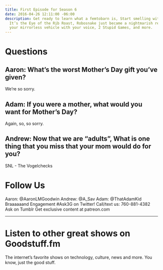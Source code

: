 ```yaml
---
title: First Episode for Season 6
date: 2016-04-26 12:11:00 -06:00
description: Get ready to learn what a femtobarn is, Start smelling with your mouth,
  It’s the Eye of the Rib Roast, Robosnake just became a nightmarish reality, Control
  your mirrorless vehicle with your voice, 2 Stupid Games, and more.
---
```


# Questions
## Aaron: What’s the worst Mother’s Day gift you’ve given?
We’re so sorry.

## Adam: If you were a mother, what would you want for Mother’s Day?
Again, so, so sorry.

## Andrew: Now that we are “adults”, What is one thing that you miss that your mom would do for you?
SNL - The Vogelchecks

# Follow Us
Aaron: @AaronLMGoodwin
Andrew: @A_Sav
Adam: @ThatAdamKid
Braaaaaand Engagement
#Ask3G on Twitter!
Call/text us: 760-881-4382
Ask on Tumblr
Get exclusive content at patreon.com

***

# Listen to other great shows on Goodstuff.fm
The internet’s favorite shows on technology, culture, news and more. You know, just the good stuff.